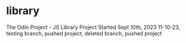 # library
The Odin Project - JS Library Project
Started Sept 10th, 2023
11-10-23, testing branch, pushed project, deleted branch, pushed project